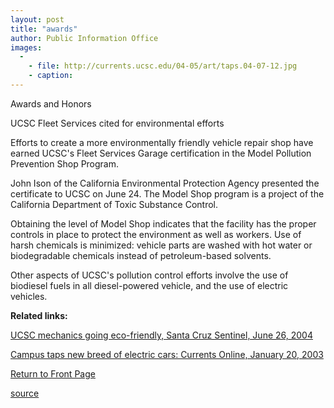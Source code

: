```yaml
---
layout: post
title: "awards"
author: Public Information Office
images:
  -
    - file: http://currents.ucsc.edu/04-05/art/taps.04-07-12.jpg
    - caption: 
---
```


Awards and Honors

UCSC Fleet Services cited for environmental efforts  

Efforts to create a more environmentally friendly vehicle repair shop have earned UCSC's Fleet Services Garage certification in the Model Pollution Prevention Shop Program.   

John Ison of the California Environmental Protection Agency presented the certificate to UCSC on June 24. The Model Shop program is a project of the California Department of Toxic Substance Control.   

Obtaining the level of Model Shop indicates that the facility has the proper controls in place to protect the environment as well as workers. Use of harsh chemicals is minimized: vehicle parts are washed with hot water or biodegradable chemicals instead of petroleum-based solvents.  

Other aspects of UCSC's pollution control efforts involve the use of biodiesel fuels in all diesel-powered vehicle, and the use of electric vehicles.

**Related links:**  
  
[UCSC mechanics going eco-friendly, Santa Cruz Sentinel, June 26, 2004][1]  

[Campus taps new breed of electric cars: Currents Online, January 20, 2003][2]  
  

[Return to Front Page][3]

[1]: http://www.santacruzsentinel.com/archive/2004/June/26/local/stories/09local.htm
[2]: http://www.ucsc.edu/currents/02-03/01-20/electric_cars.html
[3]: http://currents.ucsc.edu/

[source](http://www1.ucsc.edu/currents/04-05/07-12/awards.html "Permalink to awards")
